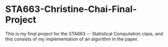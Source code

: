 # STA663-Christine-Chai-Final-Project
This is my final project for the STA663 -- Statistical Computation class, and this consists of my implementation of an algorithm in the paper.
